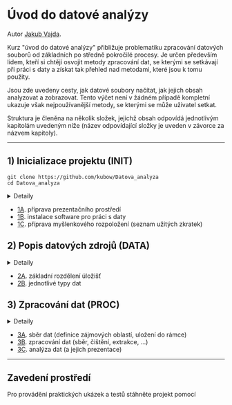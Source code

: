 <!-- #region -->
# Úvod do datové analýzy

Autor [Jakub Vajda](http://kubow.cz).

Kurz "úvod do datové analýzy" přibližuje problematiku zpracování datových souborů od základních po středně pokročilé procesy. Je určen především lidem, kteří si chtějí osvojit metody zpracování dat, se kterými se setkávají při práci s daty a získat tak přehled nad metodami, které jsou k tomu použity. 

Jsou zde uvedeny cesty, jak datové soubory načítat, jak jejich obsah analyzovat a zobrazovat. Tento výčet není v žádném případě kompletní ukazuje však nejpoužívanější metody, se kterými se může uživatel setkat.

Struktura je členěna na několik složek, jejichž obsah odpovídá jednotlivým kapitolám uvedeným níže (název odpovídající složky je uveden v závorce za názvem kapitoly).

---

## 1) Inicializace projektu (INIT)

```shell
git clone https://github.com/kubow/Datova_analyza
cd Datova_analyza
```

<details>
    <summary>
         Detaily
    </summary>
    <p>Tato kapitola popisuje hlaně nastavení prostředí pro prezentaci, ale je zde i ucelený seznam aplikací a postupů, se kterými se u práce s daty setkáváme.</p>
</details>  

- [1A](INIT/1A_prezentace.md). příprava prezentačního prostředí 
- [1B](INIT/1B_software.md). instalace software pro práci s daty 
- [1C](INIT/1C_mindset.md). příprava myšlenkového rozpoložení (seznam užitých zkratek)


## 2) Popis datových zdrojů (DATA)

<details>
    <summary>
         Detaily
    </summary>
    <p>V této části se popisuje rozdělení různých typů úložišť pro data, jejich klasifikace dle různých kritérií a vyskytují se tu i surová data, která budou v průběhu kurzu ukazovány jako příklad.</p>
</details>  

- [2A](DATA/2A_rozdeleni_zakladni.md). základní rozdělení úložišť 
- [2B](DATA/2B_uloziste.md). jednotlivé typy dat 

## 3) Zpracování dat (PROC)

<details>
    <summary>
         Detaily
    </summary>
    <p>Téma zpracování dat je poměrně široká oblast. V této kapitole si představíme co přesně se skrývá pod pojmem datová analýza a co všechno jí musí předcházet, aby byla kvalitní. Pro lepší názornost byla dále rozdělena do tří částí, jejichž detaily si ukážeme za chvíli.</p>
</details>  

- [3A](PROC/3A_dotazy.md). sběr dat (definice zájmových oblastí, uložení do rámce)
- [3B](PROC/3B_aktivity.md). zpracování dat (sběr, čištění, extrakce, ...)
- [3C](PROC/3C_analyza.md). analýza dat (a jejich prezentace)

---

## Zavedení prostředí

Pro provádění praktických ukázek a testů stáhněte projekt pomocí

<!-- #endregion -->
